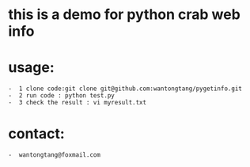 # this is a demo for python crab web info
# usage:
	-  1 clone code:git clone git@github.com:wantongtang/pygetinfo.git
	-  2 run code : python test.py
	-  3 check the result : vi myresult.txt

# contact:
	-  wantongtang@foxmail.com

